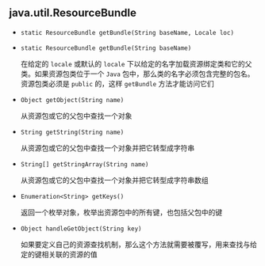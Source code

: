 ## java.util.ResourceBundle

* `static ResourceBundle getBundle(String baseName, Locale loc)`

* `static ResourceBundle getBundle(String baseName)`

  在给定的 `locale` 或默认的 `locale` 下以给定的名字加载资源绑定类和它的父类。如果资源包类位于一个 `Java` 包中，那么类的名字必须包含完整的包名。资源包类必须是 `public` 的，这样 `getBundle` 方法才能访问它们

* `Object getObject(String name)`

  从资源包或它的父包中查找一个对象

* `String getString(String name)`

  从资源包或它的父包中查找一个对象并把它转型成字符串

* `String[] getStringArray(String name)`

  从资源包或它的父包中查找一个对象并把它转型成字符串数组

* `Enumeration<String> getKeys()`

  返回一个枚举对象，枚举出资源包中的所有键，也包括父包中的键

* `Object handleGetObject(String key)`

  如果要定义自己的资源查找机制，那么这个方法就需要被覆写，用来查找与给定的键相关联的资源的值

